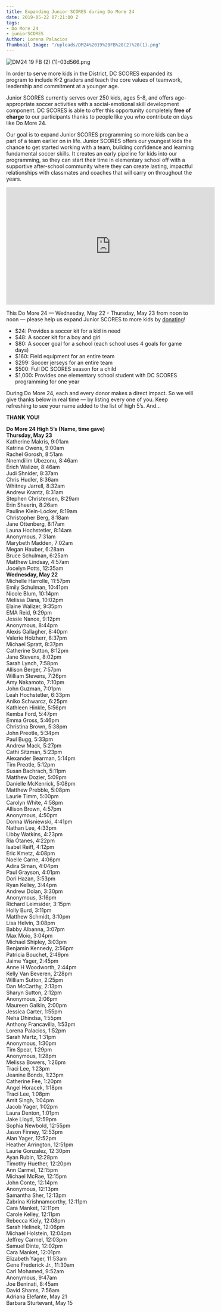 ```yaml
---
title: Expanding Junior SCORES during Do More 24
date: 2019-05-22 07:21:00 Z
tags:
- Do More 24
- juniorSCORES
Author: Lorena Palacios
Thumbnail Image: "/uploads/DM24%2019%20FB%20(2)%20(1).png"
---
```


![DM24 19 FB (2) (1)-03d566.png](/uploads/DM24%2019%20FB%20(2)%20(1)-03d566.png)

In order to serve more kids in the District, DC SCORES expanded its program to include K-2 graders and teach the core values of teamwork, leadership and commitment at a younger age.
 
Junior SCORES currently serves over 250 kids, ages 5-8, and offers age-appropriate soccer activities with a social-emotional skill development component. DC SCORES is able to offer this opportunity completely **free of charge** to our participants thanks to people like you who contribute on days like Do More 24. 




 
Our goal is to expand Junior SCORES programming so more kids can be a part of a team earlier on in life. Junior SCORES offers our youngest kids the chance to get started working with a team, building confidence and learning fundamental soccer skills. It creates an early pipeline for kids into our programming, so they can start their time in elementary school off with a supportive after-school community where they can create lasting, impactful relationships with classmates and coaches that will carry on throughout the years. 

<iframe width="560" height="315" src="https://www.youtube.com/embed/KhUXgJe0Igg" frameborder="0" allow="accelerometer; autoplay; encrypted-media; gyroscope; picture-in-picture" allowfullscreen></iframe>

This Do More 24 — Wednesday, May 22 - Thursday, May 23 from noon to noon — please help us expand Junior SCORES to more kids by [donating](http://bit.ly/dm24SCORES)!
 
* $24: Provides a soccer kit for a kid in need
* $48: A soccer kit for a boy and girl
* $80: A soccer goal for a school (each school uses 4 goals for game days)
* $160: Field equipment for an entire team
* $299: Soccer jerseys for an entire team
* $500: Full DC SCORES season for a child
* $1,000: Provides one elementary school student with DC SCORES programming for one year

During Do More 24, each and every donor makes a direct impact. So we will give thanks below in real time — by listing every one of you. Keep refreshing to see your name added to the list of high 5’s. And…
 
**THANK YOU!**
 
**Do More 24 High 5’s (Name, time gave)** <br>
**Thursday, May 23** <br>
Katherine Makris, 9:01am <br>
Katrina Owens, 9:00am <br>
Rachel Gorosh, 8:51am <br>
Nnemdilim Ubezonu, 8:46am <br>
Erich Walizer, 8:46am <br>
Judi Shnider, 8:37am <br>
Chris Hudler, 8:36am <br>
Whitney Jarrell, 8:32am <br>
Andrew Krantz, 8:31am <br>
Stephen Christensen, 8:29am <br>
Erin Sheerin, 8:26am <br>
Pauline Klein-Locker, 8:19am <br>
Christopher Berg, 8:18am <br>
Jane Ottenberg, 8:17am <br>
Launa Hochstetler, 8:14am <br>
Anonymous, 7:31am <br>
Marybeth Madden, 7:02am <br>
Megan Hauber, 6:28am <br>
Bruce Schulman, 6:25am <br>
Matthew Lindsay, 4:57am <br>
Jocelyn Potts, 12:35am <br>
**Wednesday, May 22** <br>
Michelle Harrolle, 11:57pm <br>
Emily Schulman, 10:41pm <br>
Nicole Blum, 10:14pm <br>
Melissa Dana, 10:02pm <br>
Elaine Walizer, 9:35pm <br>
EMA Reid, 9:29pm <br>
Jessie Nance, 9:12pm <br>
Anonymous, 8:44pm <br>
Alexis Gallagher, 8:40pm <br>
Valerie Holzherr, 8:37pm <br>
Michael Spratt, 8:37pm <br>
Catherine Sutton, 8:12pm <br>
Jane Stevens, 8:02pm <br>
Sarah Lynch, 7:58pm <br>
Allison Berger, 7:57pm <br>
William Stevens, 7:26pm <br>
Amy Nakamoto, 7:10pm <br>
John Guzman, 7:01pm <br>
Leah Hochstetler, 6:33pm <br>
Aniko Schwarcz, 6:25pm <br>
Kathleen Hinkle, 5:56pm <br>
Kemba Ford, 5:47pm <br>
Emma Gross, 5:46pm <br>
Christina Brown, 5:38pm <br>
John Preotle, 5:34pm <br>
Paul Bugg, 5:33pm <br>
Andrew Mack, 5:27pm <br>
Cathi Sitzman, 5:23pm <br>
Alexander Bearman, 5:14pm <br>
Tim Preotle, 5:12pm <br>
Susan Bachrach, 5:11pm <br>
Matthew Dozier, 5:09pm <br>
Danielle McKenrick, 5:08pm <br>
Matthew Prebble, 5:08pm <br>
Laurie Timm, 5:00pm <br>
Carolyn White, 4:58pm <br>
Allison Brown, 4:57pm <br>
Anonymous, 4:50pm <br>
Donna Wisniewski, 4:41pm <br>
Nathan Lee, 4:33pm <br>
Libby Watkins, 4:23pm <br>
Ria Otanes, 4:22pm <br>
Isabel Reiff, 4:12pm <br>
Eric Kmetz, 4:08pm <br>
Noelle Carne, 4:06pm <br>
Adira Siman, 4:04pm <br>
Paul Grayson, 4:01pm <br>
Dori Hazan, 3:53pm <br>
Ryan Kelley, 3:44pm <br>
Andrew Dolan, 3:30pm <br>
Anonymous, 3:16pm <br>
Richard Leimsider, 3:15pm <br>
Holly Burd, 3:11pm <br>
Matthew Schmidt, 3:10pm <br>
Lisa Helvin, 3:08pm <br>
Babby Albanna, 3:07pm <br>
Max Moio, 3:04pm <br>
Michael Shipley, 3:03pm <br>
Benjamin Kennedy, 2:56pm <br>
Patricia Bouchet, 2:49pm <br>
Jaime Yager, 2:45pm <br>
Anne H Woodworth, 2:44pm <br>
Kelly Van Beveren, 2:28pm <br>
William Sutton, 2:25pm <br>
Dan McCarthy, 2:13pm <br>
Sharyn Sutton, 2:12pm <br>
Anonymous, 2:06pm <br>
Maureen Galkin, 2:00pm <br>
Jessica Carter, 1:55pm <br>
Neha Dhindsa, 1:55pm <br>
Anthony Francavilla, 1:53pm <br>
Lorena Palacios, 1:52pm <br>
Sarah Martz, 1:31pm <br>
Anonymous, 1:30pm <br>
Tim Spear, 1:29pm <br>
Anonymous, 1:28pm <br>
Melissa Bowers, 1:26pm <br>
Traci Lee, 1:23pm <br>
Jeanine Bonds, 1:23pm <br>
Catherine Fee, 1:20pm <br>
Angel Horacek, 1:18pm <br>
Traci Lee, 1:08pm <br>
Amit Singh, 1:04pm <br>
Jacob Yager, 1:02pm <br>
Laura Denton, 1:01pm <br>
Jake Lloyd, 12:59pm <br>
Sophia Newbold, 12:55pm <br>
Jason Finney, 12:53pm <br>
Alan Yager, 12:52pm <br>
Heather Arrington, 12:51pm <br>
Laurie Gonzalez, 12:30pm <br>
Ayan Rubin, 12:28pm <br>
Timothy Huether, 12:20pm <br>
Ann Carmel, 12:15pm <br>
Michael McRae, 12:15pm <br>
John Conte, 12:14pm <br>
Anonymous, 12:13pm <br>
Samantha Sher, 12:13pm <br>
Zabrina Krishnamoorthy, 12:11pm <br>
Cara Manket, 12:11pm <br>
Carole Kelley, 12:11pm <br>
Rebecca Kiely, 12:08pm <br>
Sarah Helinek, 12:06pm <br>
Michael Holstein, 12:04pm <br>
Jeffrey Carmel, 12:03pm <br>
Samuel Dinte, 12:02pm <br>
Cara Manket, 12:01pm <br>
Elizabeth Yager, 11:53am <br>
Gene Frederick Jr., 11:30am <br>
Carl Mohamed, 9:52am <br>
Anonymous, 9:47am <br>
Joe Beninati, 8:45am <br>
David Shams, 7:56am <br>
Adriana Elefante, May 21 <br>
Barbara Sturtevant, May 15 <br>